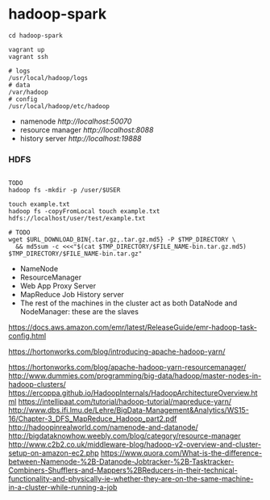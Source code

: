 # hadoop-spark

```
cd hadoop-spark

vagrant up
vagrant ssh

# logs
/usr/local/hadoop/logs
# data
/var/hadoop
# config
/usr/local/hadoop/etc/hadoop
```

* namenode *http://localhost:50070*
* resource manager *http://localhost:8088*
* history server *http://localhost:19888*

### HDFS

```

TODO
hadoop fs -mkdir -p /user/$USER

touch example.txt
hadoop fs -copyFromLocal touch example.txt hdfs://localhost/user/test/example.txt

# TODO
wget $URL_DOWNLOAD_BIN{.tar.gz,.tar.gz.md5} -P $TMP_DIRECTORY \
  && md5sum -c <<<"$(cat $TMP_DIRECTORY/$FILE_NAME-bin.tar.gz.md5)  $TMP_DIRECTORY/$FILE_NAME-bin.tar.gz"

```

* NameNode
* ResourceManager
* Web App Proxy Server
* MapReduce Job History server
* The rest of the machines in the cluster act as both DataNode and NodeManager:  these are the slaves

https://docs.aws.amazon.com/emr/latest/ReleaseGuide/emr-hadoop-task-config.html

https://hortonworks.com/blog/introducing-apache-hadoop-yarn/

https://hortonworks.com/blog/apache-hadoop-yarn-resourcemanager/
http://www.dummies.com/programming/big-data/hadoop/master-nodes-in-hadoop-clusters/
https://ercoppa.github.io/HadoopInternals/HadoopArchitectureOverview.html
https://intellipaat.com/tutorial/hadoop-tutorial/mapreduce-yarn/
http://www.dbs.ifi.lmu.de/Lehre/BigData-Management&Analytics/WS15-16/Chapter-3_DFS_MapReduce_Hadoop_part2.pdf
http://hadoopinrealworld.com/namenode-and-datanode/
http://bigdataknowhow.weebly.com/blog/category/resource-manager
http://www.c2b2.co.uk/middleware-blog/hadoop-v2-overview-and-cluster-setup-on-amazon-ec2.php
https://www.quora.com/What-is-the-difference-between-Namenode-%2B-Datanode-Jobtracker-%2B-Tasktracker-Combiners-Shufflers-and-Mappers%2BReducers-in-their-technical-functionality-and-physically-ie-whether-they-are-on-the-same-machine-in-a-cluster-while-running-a-job

